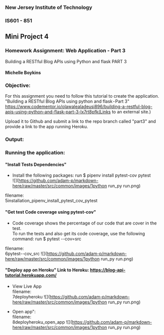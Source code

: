 ### New Jersey Institute of Technology
### IS601 - 851
## Mini Project 4
### Homework Assignment:  Web Application - Part 3
Building a RESTful Blog APIs using Python and flask  PART 3
#### Michelle Boykins


### Objective:

For this assignment you need to follow this tutorial to create the application.
"Building a RESTful Blog APIs using python and flask - Part 3"
https://www.codementor.io/olawalealadeusi896/building-a-restful-blog-apis-using-python-and-flask-part-3-lx7rt8pfk(Links to an external site.)

Upload it to Github and submit a link to the repo branch called "part3" and provide a link to the app running Heroku.


### Output:
### Running the application:

#### "Install Tests Dependencies"    
* Install the following packages:  run  $ pipenv install pytest-cov pytest   
![](https://github.com/adam-p/markdown-here/raw/master/src/common/images/1python run_py run.png)

filename:  
5installation_pipenv_install_pytest_cov_pytest  

#### "Get test Code coverage using pytest-cov"  
* Code coverage shows the percentage of our code that are cover in the test.  
To run the tests and also get its code coverage, use the following command: run $ pytest --cov=src  

filename:  
6pytest--cov_src
![](https://github.com/adam-p/markdown-here/raw/master/src/common/images/1python run_py run.png)

#### "Deploy app on Heroku"  Link to Heroku: https://blog-api-tutorial.herokuapp.com/ 
* View Live App  
filename:  
7deployheroku
![](https://github.com/adam-p/markdown-here/raw/master/src/common/images/1python run_py run.png)

* Open app":   
filename:  
8deployheroku_open_app
![](https://github.com/adam-p/markdown-here/raw/master/src/common/images/1python run_py run.png)









